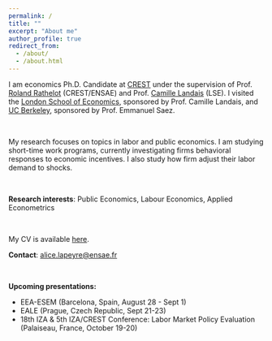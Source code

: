 ```yaml
---
permalink: /
title: ""
excerpt: "About me"
author_profile: true
redirect_from: 
  - /about/
  - /about.html
---
```


I am economics Ph.D. Candidate at [CREST](https://crest.science) under the supervision of Prof. [Roland Rathelot](http://rolandrathelot.com) (CREST/ENSAE) and Prof. [Camille Landais](https://econ.lse.ac.uk/staff/clandais/cgi-bin/index.php) (LSE). I visited the [London School of Economics](https://www.lse.ac.uk), sponsored by Prof. Camille Landais, and [UC Berkeley](https://www.econ.berkeley.edu), sponsored by Prof. Emmanuel Saez.

<br />

<!--- I am a labor economist studying how labor market policies and institutions affect wage inequality, in a global and historical perspectiv --->

My research focuses on topics in labor and public economics. I am studying short-time work programs, currently investigating firms behavioral responses to economic incentives. I also study how firm adjust their labor demand to shocks. 

<!---  and have temporary workers. --->
<!---  My research aims to better understand short-time work programs using insights from applied microeconomics --->
<br />

**Research interests**: Public Economics, Labour Economics, Applied Econometrics

<br />

 My CV is available [here](https://github.com/alicelapeyre/alicelapeyre.github.io/raw/master/files/ALapeyre_CV.pdf).

**Contact**: [alice.lapeyre@ensae.fr](mailto:alice.lapeyre@ensae.fr) 
<!--- and find my .--->

<!--- Happy to have passed through the University of York, University of Oxford, and University of California, Berkeley on the way.--->

<!--- My research aims to better understand the gig economy by using insights from applied microeconomics. More broadly, I am interested in how technology shapes labor markets. I also study some topics in household and public finance--->

<!--- I will join the Platform Lab at Harvard’s D^3 Institute in fall 2023 as a postdoctoral fellow, before joining the University of Virginia’s economics department in summer 2024 as an assistant professor. In the meantime, I am excited to intern at Uber as an applied scientist.--->

<br />

**Upcoming presentations:** 
- EEA-ESEM (Barcelona, Spain, August 28 - Sept 1)
- EALE (Prague, Czech Republic, Sept 21-23)
- 18th IZA & 5th IZA/CREST Conference: Labor Market Policy Evaluation (Palaiseau, France, October 19-20)



<!--- Research fields: public and labor economics --->

<!--- References: 
- [Camille Landais](https://econ.lse.ac.uk/staff/clandais/cgi-bin/index.php) (LSE)
- [Roland Rathelot](http://rolandrathelot.com) (CREST/ENSAE) --->
